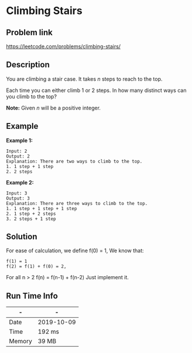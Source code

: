 # Climbing Stairs

## Problem link
https://leetcode.com/problems/climbing-stairs/

## Description
You are climbing a stair case. It takes *n* steps to reach to the top.

Each time you can either climb 1 or 2 steps. In how many distinct ways can you climb to the top?

**Note:** Given *n* will be a positive integer.
## Example
**Example 1:**

```
Input: 2
Output: 2
Explanation: There are two ways to climb to the top.
1. 1 step + 1 step
2. 2 steps
```

**Example 2:**

```
Input: 3
Output: 3
Explanation: There are three ways to climb to the top.
1. 1 step + 1 step + 1 step
2. 1 step + 2 steps
3. 2 steps + 1 step
```


## Solution

For ease of calculation, we define f(0) = 1, 
We know that:
```
f(1) = 1
f(2) = f(1) + f(0) = 2,
```

For all n > 2
f(n) = f(n-1) + f(n-2)
Just implement it.

## Run Time Info

\- | \-
------------ | -------------
Date | 2019-10-09
Time | 192 ms
Memory | 39 MB	


